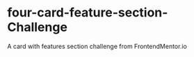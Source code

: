 # four-card-feature-section-Challenge
A card with features section challenge from FrontendMentor.io

